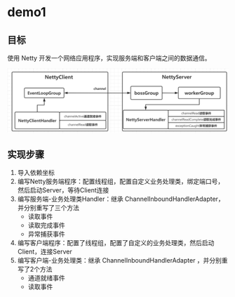 # demo1

## 目标

使用 Netty 开发一个网络应用程序，实现服务端和客户端之间的数据通信。

![image-20250215201659990](assets/image-20250215201659990.png)

## 实现步骤

1. 导入依赖坐标
2. 编写Netty服务端程序：配置线程组，配置自定义业务处理类，绑定端口号，然后启动Server，等待Client连接
3. 编写服务端-业务处理类Handler：继承 ChannelInboundHandlerAdapter，并分别重写了三个方法
	- 读取事件
	- 读取完成事件
	- 异常捕获事件
4. 编写客户端程序：配置了线程组，配置了自定义的业务处理类，然后启动Client，连接Server
5. 编写客户端-业务处理类：继承 ChannelInboundHandlerAdapter ，并分别重写了2个方法
	- 通道就绪事件
	- 读取事件
